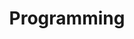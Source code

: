---
layout: committee
permalink: /committee/programming

title: Programming

topcornerimage: /assets/committee/cad/computerWork.JPG
toprighttitle: "Robot Programing: Java"
toprighttext: "We use java to program our robot"

middlelefttitle: "Middle Left Title"
middlelefttext: "lorem ipsum dolor sit amor"
middlerightimage: /assets/committee/cad/gearbox.JPG

bottomleftimage: /assets/committee/cad/drivebaseRender.PNG
bottomrighttitle: "Bottom Right Title"
bottomrighttext: "qui est unde deus"

resources:
    - name: Onshape
      link: https://www.onshape.com/en/

---